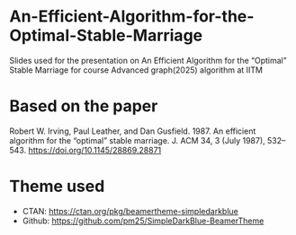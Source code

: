 # An-Efficient-Algorithm-for-the-Optimal-Stable-Marriage
Slides used for the presentation on An Efficient Algorithm for the “Optimal” Stable Marriage for course Advanced graph(2025) algorithm at IITM
# Based on the paper  
Robert W. Irving, Paul Leather, and Dan Gusfield. 1987. An efficient algorithm for the “optimal” stable marriage. J. ACM 34, 3 (July 1987), 532–543. https://doi.org/10.1145/28869.28871
# Theme used

-   CTAN: https://ctan.org/pkg/beamertheme-simpledarkblue
-   Github: https://github.com/pm25/SimpleDarkBlue-BeamerTheme

